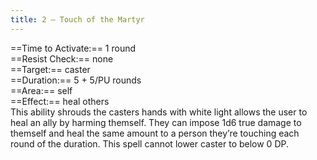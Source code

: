 ```yaml
---
title: 2 – Touch of the Martyr
---
```

==Time to Activate:== 1 round  
==Resist Check:== none  
==Target:== caster  
==Duration:== 5 + 5/PU rounds  
==Area:== self  
==Effect:== heal others  
This ability shrouds the casters hands with white light allows the user to heal an ally by harming themself. They can impose 1d6 true damage to themself and heal the same amount to a person they’re touching each round of the duration. This spell cannot lower caster to below 0 DP.  
